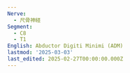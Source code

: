 ```yaml
---
Nerve:
  - 尺骨神経
Segment:
  - C8
  - T1
English: Abductor Digiti Minimi (ADM)
lastmod: '2025-03-03'
last_edited: 2025-02-27T00:00:00.000Z
---
```



